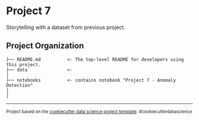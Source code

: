Project 7
==============================

Storytelling with a dataset from previous project.

Project Organization
------------

    ├── README.md          <- The top-level README for developers using this project.
    ├── data               <- 
    │
    ├── notebooks          <- contains notebook "Project 7 - Anomaly Detection"
    │                        
    │                         


--------

<p><small>Project based on the <a target="_blank" href="https://drivendata.github.io/cookiecutter-data-science/">cookiecutter data science project template</a>. #cookiecutterdatascience</small></p>
